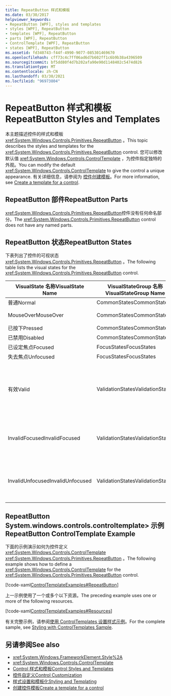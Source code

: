 ```yaml
---
title: RepeatButton 样式和模板
ms.date: 03/30/2017
helpviewer_keywords:
- RepeatButton [WPF], styles and templates
- styles [WPF], RepeatButton
- templates [WPF], RepeatButton
- parts [WPF], RepeatButton
- ControlTemplate [WPF], RepeatButton
- states [WPF], RepeatButton
ms.assetid: fd340743-f44f-4990-9077-085301469670
ms.openlocfilehash: cff73c4c7ff06ad6d7b602ff1c6b9b38a4396509
ms.sourcegitcommit: bf5dd80f4d7b202afa90e90d1148402c5474d826
ms.translationtype: MT
ms.contentlocale: zh-CN
ms.lasthandoff: 03/30/2021
ms.locfileid: "96973804"
---
```

# <a name="repeatbutton-styles-and-templates"></a><span data-ttu-id="67a3c-102">RepeatButton 样式和模板</span><span class="sxs-lookup"><span data-stu-id="67a3c-102">RepeatButton Styles and Templates</span></span>

<span data-ttu-id="67a3c-103">本主题描述控件的样式和模板 <xref:System.Windows.Controls.Primitives.RepeatButton> 。</span><span class="sxs-lookup"><span data-stu-id="67a3c-103">This topic describes the styles and templates for the <xref:System.Windows.Controls.Primitives.RepeatButton> control.</span></span> <span data-ttu-id="67a3c-104">您可以修改默认值 <xref:System.Windows.Controls.ControlTemplate> ，为控件指定独特的外观。</span><span class="sxs-lookup"><span data-stu-id="67a3c-104">You can modify the default <xref:System.Windows.Controls.ControlTemplate> to give the control a unique appearance.</span></span> <span data-ttu-id="67a3c-105">有关详细信息，请参阅为 [控件创建模板](/dotnet/desktop-wpf/themes/how-to-create-apply-template)。</span><span class="sxs-lookup"><span data-stu-id="67a3c-105">For more information, see [Create a template for a control](/dotnet/desktop-wpf/themes/how-to-create-apply-template).</span></span>

## <a name="repeatbutton-parts"></a><span data-ttu-id="67a3c-106">RepeatButton 部件</span><span class="sxs-lookup"><span data-stu-id="67a3c-106">RepeatButton Parts</span></span>

<span data-ttu-id="67a3c-107"><xref:System.Windows.Controls.Primitives.RepeatButton>控件没有任何命名部分。</span><span class="sxs-lookup"><span data-stu-id="67a3c-107">The <xref:System.Windows.Controls.Primitives.RepeatButton> control does not have any named parts.</span></span>

## <a name="repeatbutton-states"></a><span data-ttu-id="67a3c-108">RepeatButton 状态</span><span class="sxs-lookup"><span data-stu-id="67a3c-108">RepeatButton States</span></span>

<span data-ttu-id="67a3c-109">下表列出了控件的可视状态 <xref:System.Windows.Controls.Primitives.RepeatButton> 。</span><span class="sxs-lookup"><span data-stu-id="67a3c-109">The following table lists the visual states for the <xref:System.Windows.Controls.Primitives.RepeatButton> control.</span></span>

|<span data-ttu-id="67a3c-110">VisualState 名称</span><span class="sxs-lookup"><span data-stu-id="67a3c-110">VisualState Name</span></span>|<span data-ttu-id="67a3c-111">VisualStateGroup 名称</span><span class="sxs-lookup"><span data-stu-id="67a3c-111">VisualStateGroup Name</span></span>|<span data-ttu-id="67a3c-112">描述</span><span class="sxs-lookup"><span data-stu-id="67a3c-112">Description</span></span>|
|-|-|-|
|<span data-ttu-id="67a3c-113">普通</span><span class="sxs-lookup"><span data-stu-id="67a3c-113">Normal</span></span>|<span data-ttu-id="67a3c-114">CommonStates</span><span class="sxs-lookup"><span data-stu-id="67a3c-114">CommonStates</span></span>|<span data-ttu-id="67a3c-115">默认状态。</span><span class="sxs-lookup"><span data-stu-id="67a3c-115">The default state.</span></span>|
|<span data-ttu-id="67a3c-116">MouseOver</span><span class="sxs-lookup"><span data-stu-id="67a3c-116">MouseOver</span></span>|<span data-ttu-id="67a3c-117">CommonStates</span><span class="sxs-lookup"><span data-stu-id="67a3c-117">CommonStates</span></span>|<span data-ttu-id="67a3c-118">鼠标指针悬停在控件上方。</span><span class="sxs-lookup"><span data-stu-id="67a3c-118">The mouse pointer is positioned over the control.</span></span>|
|<span data-ttu-id="67a3c-119">已按下</span><span class="sxs-lookup"><span data-stu-id="67a3c-119">Pressed</span></span>|<span data-ttu-id="67a3c-120">CommonStates</span><span class="sxs-lookup"><span data-stu-id="67a3c-120">CommonStates</span></span>|<span data-ttu-id="67a3c-121">已按下控件。</span><span class="sxs-lookup"><span data-stu-id="67a3c-121">The control is pressed.</span></span>|
|<span data-ttu-id="67a3c-122">已禁用</span><span class="sxs-lookup"><span data-stu-id="67a3c-122">Disabled</span></span>|<span data-ttu-id="67a3c-123">CommonStates</span><span class="sxs-lookup"><span data-stu-id="67a3c-123">CommonStates</span></span>|<span data-ttu-id="67a3c-124">已禁用控件。</span><span class="sxs-lookup"><span data-stu-id="67a3c-124">The control is disabled.</span></span>|
|<span data-ttu-id="67a3c-125">已设定焦点</span><span class="sxs-lookup"><span data-stu-id="67a3c-125">Focused</span></span>|<span data-ttu-id="67a3c-126">FocusStates</span><span class="sxs-lookup"><span data-stu-id="67a3c-126">FocusStates</span></span>|<span data-ttu-id="67a3c-127">控件有焦点。</span><span class="sxs-lookup"><span data-stu-id="67a3c-127">The control has focus.</span></span>|
|<span data-ttu-id="67a3c-128">失去焦点</span><span class="sxs-lookup"><span data-stu-id="67a3c-128">Unfocused</span></span>|<span data-ttu-id="67a3c-129">FocusStates</span><span class="sxs-lookup"><span data-stu-id="67a3c-129">FocusStates</span></span>|<span data-ttu-id="67a3c-130">控件没有焦点。</span><span class="sxs-lookup"><span data-stu-id="67a3c-130">The control does not have focus.</span></span>|
|<span data-ttu-id="67a3c-131">有效</span><span class="sxs-lookup"><span data-stu-id="67a3c-131">Valid</span></span>|<span data-ttu-id="67a3c-132">ValidationStates</span><span class="sxs-lookup"><span data-stu-id="67a3c-132">ValidationStates</span></span>|<span data-ttu-id="67a3c-133">控件使用 <xref:System.Windows.Controls.Validation> 类， <xref:System.Windows.Controls.Validation.HasError%2A?displayProperty=nameWithType> 附加属性为 `false` 。</span><span class="sxs-lookup"><span data-stu-id="67a3c-133">The control uses the <xref:System.Windows.Controls.Validation> class and the <xref:System.Windows.Controls.Validation.HasError%2A?displayProperty=nameWithType> attached property is `false`.</span></span>|
|<span data-ttu-id="67a3c-134">InvalidFocused</span><span class="sxs-lookup"><span data-stu-id="67a3c-134">InvalidFocused</span></span>|<span data-ttu-id="67a3c-135">ValidationStates</span><span class="sxs-lookup"><span data-stu-id="67a3c-135">ValidationStates</span></span>|<span data-ttu-id="67a3c-136"><xref:System.Windows.Controls.Validation.HasError%2A?displayProperty=nameWithType>附加属性是 `true` 控件具有焦点。</span><span class="sxs-lookup"><span data-stu-id="67a3c-136">The <xref:System.Windows.Controls.Validation.HasError%2A?displayProperty=nameWithType> attached property is `true` has the control has focus.</span></span>|
|<span data-ttu-id="67a3c-137">InvalidUnfocused</span><span class="sxs-lookup"><span data-stu-id="67a3c-137">InvalidUnfocused</span></span>|<span data-ttu-id="67a3c-138">ValidationStates</span><span class="sxs-lookup"><span data-stu-id="67a3c-138">ValidationStates</span></span>|<span data-ttu-id="67a3c-139"><xref:System.Windows.Controls.Validation.HasError%2A?displayProperty=nameWithType>附加属性是 `true` 控件没有焦点。</span><span class="sxs-lookup"><span data-stu-id="67a3c-139">The <xref:System.Windows.Controls.Validation.HasError%2A?displayProperty=nameWithType> attached property is `true` has the control does not have focus.</span></span>|

## <a name="repeatbutton-controltemplate-example"></a><span data-ttu-id="67a3c-140">RepeatButton System.windows.controls.controltemplate> 示例</span><span class="sxs-lookup"><span data-stu-id="67a3c-140">RepeatButton ControlTemplate Example</span></span>

<span data-ttu-id="67a3c-141">下面的示例演示如何为控件定义 <xref:System.Windows.Controls.ControlTemplate> <xref:System.Windows.Controls.Primitives.RepeatButton> 。</span><span class="sxs-lookup"><span data-stu-id="67a3c-141">The following example shows how to define a <xref:System.Windows.Controls.ControlTemplate> for the <xref:System.Windows.Controls.Primitives.RepeatButton> control.</span></span>

[!code-xaml[ControlTemplateExamples#RepeatButton](~/samples/snippets/csharp/VS_Snippets_Wpf/ControlTemplateExamples/CS/resources/scrollbar.xaml#repeatbutton)]

<span data-ttu-id="67a3c-142">上一示例使用了一个或多个以下资源。</span><span class="sxs-lookup"><span data-stu-id="67a3c-142">The preceding example uses one or more of the following resources.</span></span>

[!code-xaml[ControlTemplateExamples#Resources](~/samples/snippets/csharp/VS_Snippets_Wpf/ControlTemplateExamples/CS/resources/shared.xaml#resources)]

<span data-ttu-id="67a3c-143">有关完整示例，请参阅[使用 ControlTemplates 设置样式示例](https://github.com/Microsoft/WPF-Samples/tree/master/Styles%20&%20Templates/IntroToStylingAndTemplating)。</span><span class="sxs-lookup"><span data-stu-id="67a3c-143">For the complete sample, see [Styling with ControlTemplates Sample](https://github.com/Microsoft/WPF-Samples/tree/master/Styles%20&%20Templates/IntroToStylingAndTemplating).</span></span>

## <a name="see-also"></a><span data-ttu-id="67a3c-144">另请参阅</span><span class="sxs-lookup"><span data-stu-id="67a3c-144">See also</span></span>

- <xref:System.Windows.FrameworkElement.Style%2A>
- <xref:System.Windows.Controls.ControlTemplate>
- [<span data-ttu-id="67a3c-145">Control 样式和模板</span><span class="sxs-lookup"><span data-stu-id="67a3c-145">Control Styles and Templates</span></span>](control-styles-and-templates.md)
- [<span data-ttu-id="67a3c-146">控件自定义</span><span class="sxs-lookup"><span data-stu-id="67a3c-146">Control Customization</span></span>](control-customization.md)
- [<span data-ttu-id="67a3c-147">样式设置和模板化</span><span class="sxs-lookup"><span data-stu-id="67a3c-147">Styling and Templating</span></span>](/dotnet/desktop-wpf/fundamentals/styles-templates-overview)
- [<span data-ttu-id="67a3c-148">创建控件模板</span><span class="sxs-lookup"><span data-stu-id="67a3c-148">Create a template for a control</span></span>](/dotnet/desktop-wpf/themes/how-to-create-apply-template)
